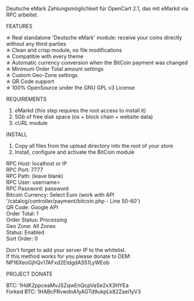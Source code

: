 Deutsche eMark Zahlungsmöglichkeit für OpenCart 2.1, das mit eMarkd via RPC arbeitet.
  

FEATURES  

✯  Real standalone 'Deutsche eMark' module: receive your coins directly without any third-parties  
✯  Clean and crisp module, no file modifications  
✯  Compatible with every theme  
✯  Automatic currency conversion when the BitCoin payment was changed  
✯  Minimum Order Total amount settings  
✯  Custom Geo-Zone settings  
✯  QR Code support  
✯  100% OpenSource under the GNU GPL v3 License  

REQUIREMENTS  

1. eMarkd (this step requires the root access to install it)  
2. 5Gb of free disk space (os + block chain + website data)  
3. cURL module  

INSTALL  

1. Copy all files from the upload directory into the root of your store  
2. Install, configure and activate the BitCoin module  


RPC Host: localhost or IP  
RPC Port: 7777  
RPC Path: (leave blank)  
RPC User: username>  
RPC Password: password  
Bitcoin Currency: Select Euro (work with API '/catalog/controller/payment/bitcoin.php - Line 50-60')  
QR Code: Google API  
Order Total: 1  
Order Status: Processing  
Geo Zone: All Zones  
Status: Enabled  
Sort Order: 0  

Don't forget to add your server IP to the whitelist.  
If this method works for you please donate to DEM: NP16XeoGjhQv17AFxd2EtdgdAS51LyWEob

PROJECT DONATE  

BTC: 1HdK2ppceaMvJSZqwEnQcpVaSe2xX3HYEa  
Forked BTC: 1HABcPRvwdnA1yAGTd9ukpLk82Zaei1yV3
